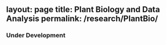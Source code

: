 layout: page
title: Plant Biology and Data Analysis
permalink: /research/PlantBio/
---

### Under Development
